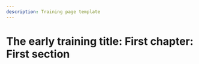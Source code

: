 ```yaml
---
description: Training page template
---
```


# The early training title: First chapter: First section

